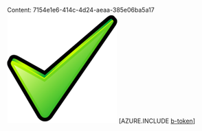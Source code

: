 Content: 7154e1e6-414c-4d24-aeaa-385e06ba5a17![image](4726fac4-5f4f-47c8-a7d1-7151ad633c71.png)
[AZURE.INCLUDE [b-token](71d9b022-429d-451e-b6ae-697e9d7ca79b.md)]
